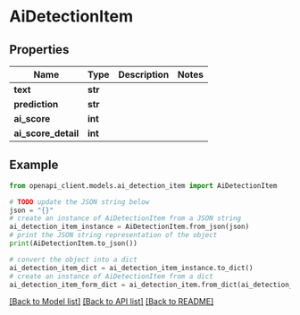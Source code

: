 # AiDetectionItem


## Properties

Name | Type | Description | Notes
------------ | ------------- | ------------- | -------------
**text** | **str** |  | 
**prediction** | **str** |  | 
**ai_score** | **int** |  | 
**ai_score_detail** | **int** |  | 

## Example

```python
from openapi_client.models.ai_detection_item import AiDetectionItem

# TODO update the JSON string below
json = "{}"
# create an instance of AiDetectionItem from a JSON string
ai_detection_item_instance = AiDetectionItem.from_json(json)
# print the JSON string representation of the object
print(AiDetectionItem.to_json())

# convert the object into a dict
ai_detection_item_dict = ai_detection_item_instance.to_dict()
# create an instance of AiDetectionItem from a dict
ai_detection_item_form_dict = ai_detection_item.from_dict(ai_detection_item_dict)
```
[[Back to Model list]](../README.md#documentation-for-models) [[Back to API list]](../README.md#documentation-for-api-endpoints) [[Back to README]](../README.md)


